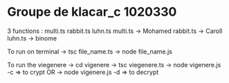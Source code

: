 # Groupe de klacar_c 1020330

3 functions : multi.ts rabbit.ts luhn.ts
multi.ts -> Mohamed
rabbit.ts -> Caroll
luhn.ts -> binome

To run on terminal 
-> tsc file_name.ts
-> node file_name.js

To run the viegenere
-> cd vigenere
-> tsc viegenere.ts
-> node vigenere.js -c  => to crypt
OR
-> node vigenere.js -d  => to decrypt